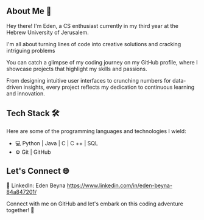 ## **About Me** 🚀

Hey there! I'm Eden, a CS enthusiast currently in my third year at the Hebrew University of Jerusalem.

I'm all about turning lines of code into creative solutions and cracking intriguing problems

You can catch a glimpse of my coding journey on my GitHub profile, where I showcase projects that highlight my skills and passions.

From designing intuitive user interfaces to crunching numbers for data-driven insights, every project reflects my dedication to continuous learning and innovation.

## **Tech Stack** 🛠️

Here are some of the programming languages and technologies I wield:

- 💻 Python | Java | C | C ++ | SQL
- ⚙️ Git | GitHub

## **Let's Connect** 🌐

💼 LinkedIn: Eden Beyna https://www.linkedin.com/in/eden-beyna-84a847201/

Connect with me on GitHub and let's embark on this coding adventure together! 🌟


